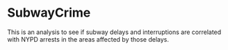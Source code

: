 # SubwayCrime
This is an analysis to see if subway delays and interruptions are correlated with NYPD arrests in the areas affected by those delays.
